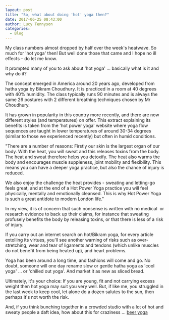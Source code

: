 ```yaml
---
layout: post
title: "So, what about doing 'hot' yoga then?"
date: 2017-06-25 08:43:00
author: Lucy Tennyson
categories:
  - Blog
---
```



My class numbers almost dropped by half over the week's heatwave. So much for 'hot yoga' then! But well done those that came and I hope no ill effects – do let me know.

It prompted many of you to ask about 'hot yoga' … basically what is it and why do it?

The concept emerged in America around 20 years ago, developed from hatha yoga by Bikram Choudhury. It is practiced in a room at 40 degrees with 40% humidity. The class typically runs 90 minutes and is always the same 26 postures with 2 different breathing techniques chosen by Mr Choudhury.

It has grown in popularity in this country more recently, and there are now different styles (and temperatures) on offer. This extract explaining its benefits is taken from the 'hot power yoga' website where yoga flow sequences are taught in lower temperatures of around 30-34 degrees (similar to those we experienced recently) but often in humid conditions.

"There are a number of reasons: Firstly our skin is the largest organ of our body. With the heat, you will sweat and this releases toxins from the body. The heat and sweat therefore helps you detoxify. The heat also warms the body and encourages muscle suppleness, joint mobility and flexibility. This means you can have a deeper yoga practice, but also the chance of injury is reduced.

We also enjoy the challenge the heat provides - sweating and letting-go feels great, and at the end of a Hot Power Yoga practice you will feel physically, mentally and emotionally cleansed. This is why Hot Power Yoga is such a great antidote to modern London life."

In my view, it is of concern that such nonsense is written with no medical&nbsp; or research evidence to back up their claims, for instance that sweating profusely benefits the body by releasing toxins, or that there is less of a risk of injury.

If you carry out an internet search on hot/Bikram yoga, for every article extolling its virtues, you'll see another warning of risks such as over-stretching, wear and tear of ligaments and tendons (which unlike muscles do not benefit from being heated up), and heart problems.

Yoga has been around a long time, and fashions will come and go. No doubt, someone will one day rename slow or gentle hatha yoga as 'cool yoga' … or 'chilled out yoga'. And market it as new as sliced bread.

Ultimately, it's your choice: If you are young, fit and not carrying excess weight then hot yoga may suit you very well. But, if like me, you struggled in the last week to keep cool, let alone do a dozen salutes to the sun, then perhaps it's not worth the risk.

And, if you think bunching together in a crowded studio with a lot of hot and sweaty people a daft idea, how about this for craziness … [beer yoga](http://www.bbc.co.uk/news/av/world-asia-39711513/have-you-got-the-bottle-for-beer-yoga)